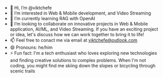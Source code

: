 - 👋 Hi, I’m @viktchefe
- 👀 I’m interested in Web & Mobile development, and Video Streaming
- 🌱 I’m currently learning RAG with OpenAI
- 💞️ I’m looking to collaborate on innovative projects in Web & Mobile application, AI/ML, and Video Streaming. If you have an exciting project or idea, let's discuss how we can work together to bring it to life!
- 📫 Feel free to conact me via email at viktchefe@outlook.com
- 😄 Pronouns: he/him
- ⚡ Fun fact: I'm a tech enthusiast who loves exploring new technologies and finding creative solutions to complex problems. When I'm not coding, you might find me skiing down the slopes or bicycling through scenic trails

<!---
viktchefe/viktchefe is a ✨ special ✨ repository because its `README.md` (this file) appears on your GitHub profile.
You can click the Preview link to take a look at your changes.
--->
